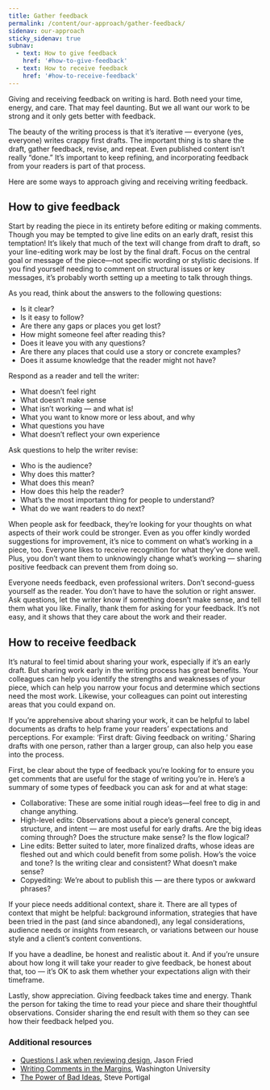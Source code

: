 ```yaml
---
title: Gather feedback
permalink: /content/our-approach/gather-feedback/
sidenav: our-approach
sticky_sidenav: true
subnav:
  - text: How to give feedback
    href: '#how-to-give-feedback'
  - text: How to receive feedback
    href: '#how-to-receive-feedback'
---
```


Giving and receiving feedback on writing is hard. Both need your time, energy, and care. That may feel daunting. But we all want our work to be strong and it only gets better with feedback.

The beauty of the writing process is that it’s iterative — everyone (yes, everyone) writes crappy first drafts. The important thing is to share the draft, gather feedback, revise, and repeat. Even published content isn’t really “done.” It’s important to keep refining, and incorporating feedback from your readers is part of that process.

Here are some ways to approach giving and receiving writing feedback.

## How to give feedback

Start by reading the piece in its entirety before editing or making comments. Though you may be tempted to give line edits on an early draft, resist this temptation! It’s likely that much of the text will change from draft to draft, so your line-editing work may be lost by the final draft. Focus on the central goal or message of the piece—not specific wording or stylistic decisions. If you find yourself needing to comment on structural issues or key messages, it’s probably worth setting up a meeting to talk through things.

As you read, think about the answers to the following questions:

* Is it clear?
* Is it easy to follow?
* Are there any gaps or places you get lost?
* How might someone feel after reading this?
* Does it leave you with any questions?
* Are there any places that could use a story or concrete examples?
* Does it assume knowledge that the reader might not have?

Respond as a reader and tell the writer:

* What doesn’t feel right
* What doesn’t make sense
* What isn’t working — and what is!
* What you want to know more or less about, and why
* What questions you have
* What doesn’t reflect your own experience

Ask questions to help the writer revise:

* Who is the audience?
* Why does this matter?
* What does this mean?
* How does this help the reader?
* What’s the most important thing for people to understand?
* What do we want readers to do next?

When people ask for feedback, they’re looking for your thoughts on what aspects of their work could be stronger. Even as you offer kindly worded suggestions for improvement, it’s nice to comment on what’s working in a piece, too. Everyone likes to receive recognition for what they’ve done well. Plus, you don’t want them to unknowingly change what’s working — sharing positive feedback can prevent them from doing so.

Everyone needs feedback, even professional writers. Don’t second-guess yourself as the reader. You don’t have to have the solution or right answer. Ask questions, let the writer know if something doesn’t make sense, and tell them what you like. Finally, thank them for asking for your feedback. It’s not easy, and it shows that they care about the work and their reader.

## How to receive feedback

It’s natural to feel timid about sharing your work, especially if it’s an early draft. But sharing work early in the writing process has great benefits. Your colleagues can help you identify the strengths and weaknesses of your piece, which can help you narrow your focus and determine which sections need the most work. Likewise, your colleagues can point out interesting areas that you could expand on.

If you’re apprehensive about sharing your work, it can be helpful to label documents as drafts to help frame your readers’ expectations and perceptions. For example: ‘First draft: Giving feedback on writing.’ Sharing drafts with one person, rather than a larger group, can also help you ease into the process.

First, be clear about the type of feedback you’re looking for to ensure you get comments that are useful for the stage of writing you’re in. Here’s a summary of some types of feedback you can ask for and at what stage:

* Collaborative: These are some initial rough ideas—feel free to dig in and change anything.
* High-level edits:  Observations about a piece’s general concept, structure, and intent — are most useful for early drafts. Are the big ideas coming through? Does the structure make sense? Is the flow logical?
* Line edits: Better suited to later, more finalized drafts, whose ideas are fleshed out and which could benefit from some polish. How’s the voice and tone? Is the writing clear and consistent? What doesn’t make sense?
* Copyediting: We’re about to publish this — are there typos or awkward phrases?

If your piece needs additional context, share it. There are all types of context that might be helpful: background information, strategies that have been tried in the past (and since abandoned), any legal considerations, audience needs or insights from research, or variations between our house style and a client’s content conventions.

If you have a deadline, be honest and realistic about it. And if you’re unsure about how long it will take your reader to give feedback, be honest about that, too — it’s OK to ask them whether your expectations align with their timeframe.

Lastly, show appreciation. Giving feedback takes time and energy. Thank the person for taking the time to read your piece and share their thoughtful observations. Consider sharing the end result with them so they can see how their feedback helped you.

### Additional resources

- [Questions I ask when reviewing design](https://signalvnoise.com/posts/3024-questions-i-ask-when-reviewing-a-design), Jason Fried
- [Writing Comments in the Margins](https://ctl.wustl.edu/resources/commenting-on-student-writing/#margins), Washington University
- [The Power of Bad Ideas](http://www.core77.com/posts/22446/the-power-of-bad-ideas-22446), Steve Portigal
